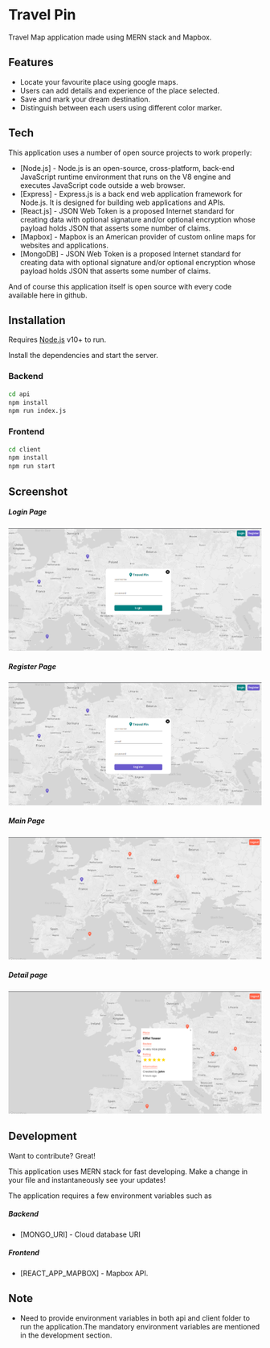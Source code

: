 # Travel Pin
Travel Map application made using MERN stack and Mapbox.

## Features

- Locate your favourite place using google maps.
- Users can add details and experience of the place selected.
- Save and mark your dream destination.
- Distinguish between each users using different color marker.

## Tech

This application uses a number of open source projects to work properly:

- [Node.js] - Node.js is an open-source, cross-platform, back-end JavaScript runtime environment that runs on the V8 engine and executes JavaScript code outside a web browser.
- [Express] -  Express.js is a back end web application framework for Node.js. It is designed for building web applications and APIs. 
- [React.js] - JSON Web Token is a proposed Internet standard for creating data with optional signature and/or optional encryption whose payload holds JSON that asserts some number of claims.
- [Mapbox] - Mapbox is an American provider of custom online maps for websites and applications.
- [MongoDB] - JSON Web Token is a proposed Internet standard for creating data with optional signature and/or optional encryption whose payload holds JSON that asserts some number of claims.

And of course this application itself is open source with every code available here in github.

## Installation

Requires [Node.js](https://nodejs.org/) v10+ to run.

Install the dependencies and start the server.

### Backend
```sh
cd api
npm install
npm run index.js
```

### Frontend
```sh
cd client
npm install
npm run start
```

## Screenshot

##### Login Page
![login](./screenshots/login.png "login")

##### Register Page
![register](./screenshots/register.png "register")

##### Main Page
![main](./screenshots/main.png "main")

##### Detail page
![Detail](./screenshots/detail.png "Detail")

## Development

Want to contribute? Great!

This application uses MERN stack for fast developing.
Make a change in your file and instantaneously see your updates!

The application requires a few environment variables such as
##### Backend
- [MONGO_URI] - Cloud database URI

##### Frontend
- [REACT_APP_MAPBOX] - Mapbox API.

## Note

- Need to provide environment variables in both api and client folder to run the application.The mandatory environment variables are mentioned in the development section.

<!-- ## License

MIT -->


